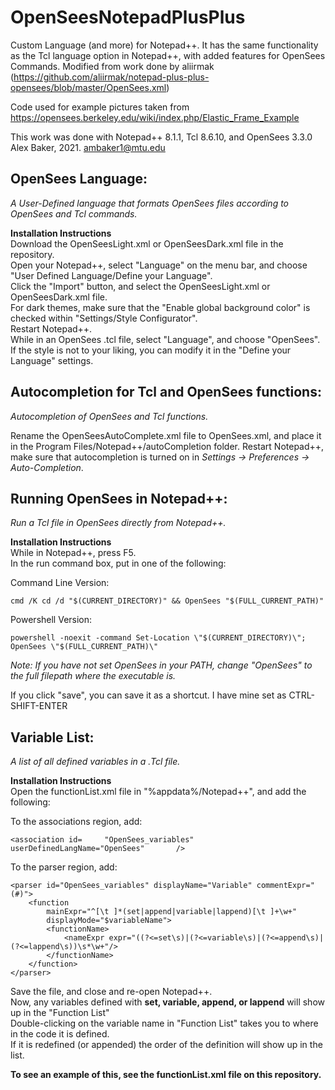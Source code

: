 # OpenSeesNotepadPlusPlus
Custom Language (and more) for Notepad++. It has the same functionality as the Tcl language option in Notepad++, with added features for OpenSees Commands. Modified from work done by aliirmak (https://github.com/aliirmak/notepad-plus-plus-opensees/blob/master/OpenSees.xml)

Code used for example pictures taken from https://opensees.berkeley.edu/wiki/index.php/Elastic_Frame_Example

This work was done with Notepad++ 8.1.1, Tcl 8.6.10, and OpenSees 3.3.0
Alex Baker, 2021. ambaker1@mtu.edu

## OpenSees Language:
  *A User-Defined language that formats OpenSees files according to OpenSees and Tcl commands.*
  
  **Installation Instructions**\
  Download the OpenSeesLight.xml or OpenSeesDark.xml file in the repository.\
  Open your Notepad++, select "Language" on the menu bar, and choose "User Defined Language/Define your Language".\
  Click the "Import" button, and select the OpenSeesLight.xml or OpenSeesDark.xml file.\
  For dark themes, make sure that the "Enable global background color" is checked within "Settings/Style Configurator".\
  Restart Notepad++.\
  While in an OpenSees .tcl file, select "Language", and choose "OpenSees".\
  If the style is not to your liking, you can modify it in the "Define your Language" settings.
  
## Autocompletion for Tcl and OpenSees functions:
  *Autocompletion of OpenSees and Tcl functions.*

  Rename the OpenSeesAutoComplete.xml file to OpenSees.xml, and place it in the Program Files/Notepad++/autoCompletion folder.
  Restart Notepad++, make sure that autocompletion is turned on in *Settings -> Preferences -> Auto-Completion*.
  
## Running OpenSees in Notepad++:
  *Run a Tcl file in OpenSees directly from Notepad++.*
  
  **Installation Instructions**\
  While in Notepad++, press F5.\
  In the run command box, put in one of the following:
  
  Command Line Version:
  
	cmd /K cd /d "$(CURRENT_DIRECTORY)" && OpenSees "$(FULL_CURRENT_PATH)"
	
  Powershell Version:
	
	powershell -noexit -command Set-Location \"$(CURRENT_DIRECTORY)\"; OpenSees \"$(FULL_CURRENT_PATH)\"
	
  *Note: If you have not set OpenSees in your PATH, change "OpenSees" to the full filepath where the executable is.*
  
  If you click "save", you can save it as a shortcut. I have mine set as CTRL-SHIFT-ENTER
  
## Variable List:
  *A list of all defined variables in a .Tcl file.*
  
  **Installation Instructions**\
  Open the functionList.xml file in "%appdata%/Notepad++", and add the following:
  
  To the associations region, add:
  
	<association id=     "OpenSees_variables" userDefinedLangName="OpenSees"       />	
	
  To the parser region, add: 

	<parser id="OpenSees_variables" displayName="Variable" commentExpr="(#)">
		<function
			mainExpr="^[\t ]*(set|append|variable|lappend)[\t ]+\w+"
			displayMode="$variableName">
			<functionName>
				<nameExpr expr="((?<=set\s)|(?<=variable\s)|(?<=append\s)|(?<=lappend\s))\s*\w+"/>
			</functionName>
		</function>
	</parser>
	
  Save the file, and close and re-open Notepad++.\
  Now, any variables defined with **set, variable, append, or lappend** will show up in the "Function List"\
  Double-clicking on the variable name in "Function List" takes you to where in the code it is defined.\
  If it is redefined (or appended) the order of the definition will show up in the list.
  
  **To see an example of this, see the functionList.xml file on this repository.**

  
